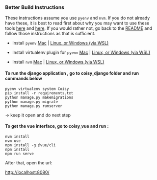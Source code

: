 ### Better Build Instructions
These instructions assume you use `pyenv` and `nvm`.
If you do not already have these, it is best to read first about why you may want to use these tools 
[here](https://realpython.com/intro-to-pyenv/#why-use-pyenv) 
and [here](https://dev.to/melvnl/why-you-should-use-nvm-node-version-manager-and-how-to-install-it-52oh).
If you would rather not, go back to the [README](./README.md) and follow those instructions as that is sufficient.

- Install `pyenv` [Mac](https://github.com/pyenv/pyenv#homebrew-in-macos)
	| [Linux, or Windows (via WSL)](https://github.com/pyenv/pyenv-installer)
	
- Install virtualenv plugin for `pyenv` [Mac](https://formulae.brew.sh/formula/pyenv-virtualenv)
	| [Linux, or Windows (via WSL)](https://github.com/pyenv/pyenv-virtualenv)
	
- Install `nvm` [Mac](https://formulae.brew.sh/formula/nvm#default)
	| [Linux, or Windows (via WSL)](https://github.com/nvm-sh/nvm#installing-and-updating)

#### To run the django application , go to coisy_django folder and run commands below
`pyenv virtualenv system Coisy`
<br>`pip install -r requirements.txt`
<br>`python manage.py makemigrations`
<br>`python manage.py migrate`
<br>`python manage.py runserver`

-> keep it open and do next step


#### To get the vue interface, go to coisy_vue and run :
`nvm install`
<br>`nvm use`
<br>`npm install -g @vue/cli`
<br>`npm install`
<br>`npm run serve`

After that, open the url:

[http://localhost:8080/](http://localhost:8080/)
